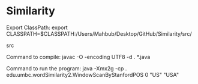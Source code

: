 Similarity
==========


Export ClassPath:
	export CLASSPATH=$CLASSPATH:/Users/Mahbub/Desktop/GitHub/Similarity/src/ 


src

Command to compile:
	javac -O -encoding UTF8 -d .  *.java


Command to run the program:
	java -Xmx2g -cp . edu.umbc.wordSimilarity2.WindowScanByStanfordPOS 0 "US" "USA"

	
